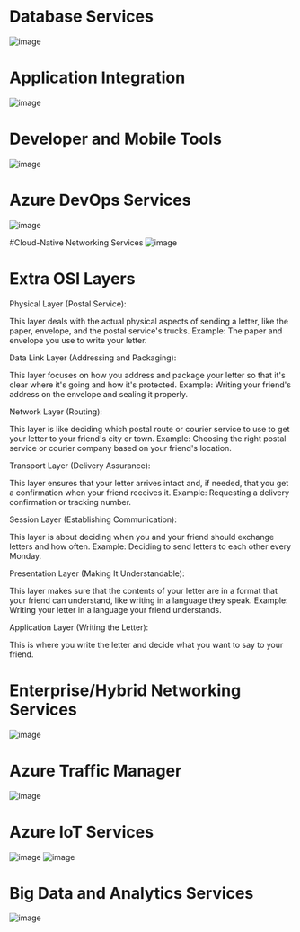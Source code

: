 # Database Services
![image](https://github.com/abdullahbannuwala/Microsoft-Azure-Fundamentals/assets/74914096/362a47a0-2b3d-4b1c-b09b-7c5c1333edc0)

# Application Integration
![image](https://github.com/abdullahbannuwala/Microsoft-Azure-Fundamentals/assets/74914096/2f3d5751-08f7-4657-a38b-a4d2c13595c9)

# Developer and Mobile Tools
![image](https://github.com/abdullahbannuwala/Microsoft-Azure-Fundamentals/assets/74914096/118d190a-7994-4434-b6df-e0a2c4c6b7f3)

# Azure DevOps Services
![image](https://github.com/abdullahbannuwala/Microsoft-Azure-Fundamentals/assets/74914096/c2497fc5-df02-4e25-934f-7bceb6be2c19)

#Cloud-Native Networking Services
![image](https://github.com/abdullahbannuwala/Microsoft-Azure-Fundamentals/assets/74914096/bd7dc8d8-b876-4937-bc57-ad882e64b5a1)

# Extra OSI Layers

Physical Layer (Postal Service):

This layer deals with the actual physical aspects of sending a letter, like the paper, envelope, and the postal service's trucks.
Example: The paper and envelope you use to write your letter.

Data Link Layer (Addressing and Packaging):

This layer focuses on how you address and package your letter so that it's clear where it's going and how it's protected.
Example: Writing your friend's address on the envelope and sealing it properly.

Network Layer (Routing):

This layer is like deciding which postal route or courier service to use to get your letter to your friend's city or town.
Example: Choosing the right postal service or courier company based on your friend's location.

Transport Layer (Delivery Assurance):

This layer ensures that your letter arrives intact and, if needed, that you get a confirmation when your friend receives it.
Example: Requesting a delivery confirmation or tracking number.

Session Layer (Establishing Communication):

This layer is about deciding when you and your friend should exchange letters and how often.
Example: Deciding to send letters to each other every Monday.

Presentation Layer (Making It Understandable):

This layer makes sure that the contents of your letter are in a format that your friend can understand, like writing in a language they speak.
Example: Writing your letter in a language your friend understands.

Application Layer (Writing the Letter):

This is where you write the letter and decide what you want to say to your friend.


# Enterprise/Hybrid Networking Services
![image](https://github.com/abdullahbannuwala/Microsoft-Azure-Fundamentals/assets/74914096/23c1ce62-4495-4982-9266-357649acab0f)

# Azure Traffic Manager
![image](https://github.com/abdullahbannuwala/Microsoft-Azure-Fundamentals/assets/74914096/0a25f179-7677-4aff-a563-619d1749cb5f)

# Azure IoT Services
![image](https://github.com/abdullahbannuwala/Microsoft-Azure-Fundamentals/assets/74914096/4dec98ef-8098-410f-b982-ddeec25c81bd)
![image](https://github.com/abdullahbannuwala/Microsoft-Azure-Fundamentals/assets/74914096/92cfd90e-df61-46bb-9299-c077c3d4fb18)

# Big Data and Analytics Services
![image](https://github.com/abdullahbannuwala/Microsoft-Azure-Fundamentals/assets/74914096/3600ece3-783a-4d06-becc-dcd9fe8d719e)


